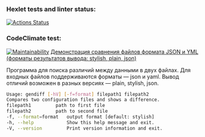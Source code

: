 ### Hexlet tests and linter status:
[![Actions Status](https://github.com/smyslovsv/java-project-71/workflows/hexlet-check/badge.svg)](https://github.com/smyslovsv/java-project-71/actions)

### CodeClimate test:
[![Maintainability](https://api.codeclimate.com/v1/badges/9019673bffe07cd8fc05/maintainability)](https://codeclimate.com/github/smyslovsv/java-project-71/maintainability)
[Демонстрация сравнения файлов формата JSON и YML (форматы результатов вывода: stylish, plain, json)](https://asciinema.org/a/5DIDxv1rmDeHZQnt6UKIxWr15)

Программа для поиска различий между данными в двух файлах.
Для входных файлов поддерживаются форматы — json и yaml.
Вывод отличий возможен в разных версиях — plain, stylish, json.

```sh
Usage: gendiff [-hV] [-f=format] filepath1 filepath2
Compares two configuration files and shows a difference.
filepath1         path to first file
filepath2         path to second file
-f, --format=format   output format [default: stylish]
-h, --help            Show this help message and exit.
-V, --version         Print version information and exit.
```
